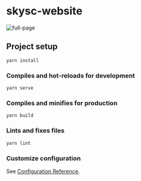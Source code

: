 # skysc-website
![full-page](https://github.com/billiedox/skyscraper-website/tree/main/src/assets/blob/full.png)
## Project setup
```
yarn install
```

### Compiles and hot-reloads for development
```
yarn serve
```

### Compiles and minifies for production
```
yarn build
```

### Lints and fixes files
```
yarn lint
```

### Customize configuration
See [Configuration Reference](https://cli.vuejs.org/config/).
